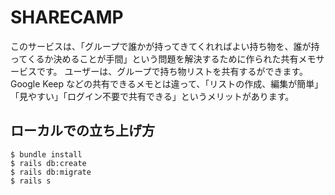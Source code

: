 # SHARECAMP
このサービスは、「グループで誰かが持ってきてくれればよい持ち物を、誰が持ってくるか決めることが手間」という問題を解決するために作られた共有メモサービスです。
ユーザーは、グループで持ち物リストを共有するができます。
Google Keep などの共有できるメモとは違って、「リストの作成、編集が簡単」「見やすい」「ログイン不要で共有できる」というメリットがあります。

## ローカルでの立ち上げ方
```
$ bundle install
$ rails db:create
$ rails db:migrate
$ rails s
```
